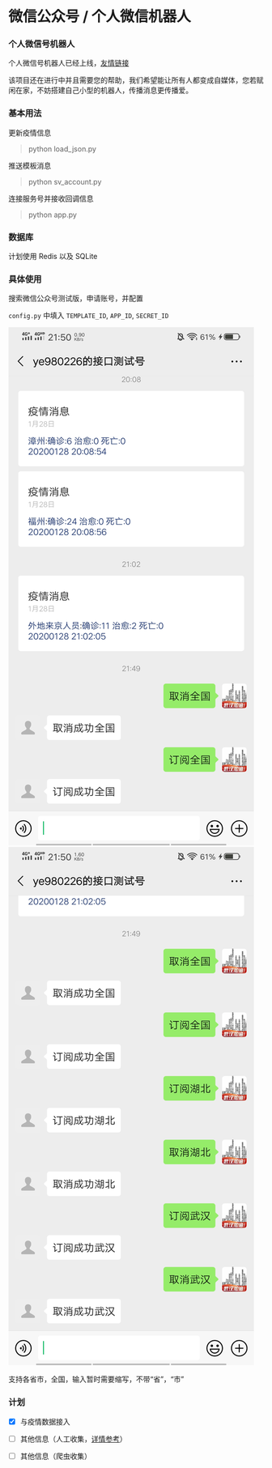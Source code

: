 # 微信公众号 / 个人微信机器人

### 个人微信号机器人
个人微信号机器人已经上线，[友情链接](https://github.com/wuhan-support/NcovWeRobotPersonal)

该项目还在进行中并且需要您的帮助，我们希望能让所有人都变成自媒体，您若赋闲在家，不妨搭建自己小型的机器人，传播消息更传播爱。


### 基本用法
更新疫情信息
> python load_json.py

推送模板消息
> python sv_account.py

连接服务号并接收回调信息
> python app.py

### 数据库
计划使用 Redis 以及 SQLite

### 

### 具体使用
搜索微信公众号测试版，申请账号，并配置

`config.py` 中填入 `TEMPLATE_ID`, `APP_ID`, `SECRET_ID`

![图片1](./whrbt/image/dd060b73dd42a283f38fd3b5dec61c6.jpg)
![图片2](./whrbt/image/d993601c9252ef548d8dbffbd724266.jpg )

支持各省市，全国，输入暂时需要缩写，不带“省”，“市”

### 计划
- [x] 与疫情数据接入
- [ ] 其他信息（人工收集，[详情参考](http://feiyan.help)） 
- [ ] 其他信息（爬虫收集）

